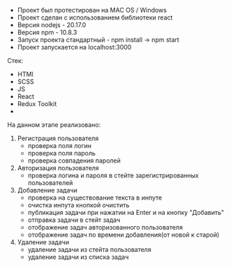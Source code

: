 - Проект был протестирован на MAC OS / Windows
- Проект сделан с использованием библиотеки react
- Версия nodejs - 20.17.0
- Версия npm - 10.8.3
- Запуск проекта стандартный - npm install -> npm start
- Проект запускается на localhost:3000

Стек:
- HTMl
- SCSS
- JS
- React
- Redux Toolkit
- 
На данном этапе реализовано:

1) Регистрация пользователя
   - проверка поля логин
   - проверка поля пароль
   - проверка совпадения паролей
2) Авторизация пользователя
   - проверка логина и пароля в стейте зарегистрированных пользователей
3) Добавление задачи
   - проверка на существование текста в инпуте
   - очистка инпута кнопкой очистить
   - публикация задачи при нажатии на Enter и на кнопку "Добавить"
   - отправка задачи в стейт задач
   - отображение задач авторизованного пользователя
   - отображение задач по времени добавления(от новой к старой)
 5) Удаление задачи
    - удаление задачи из стейта пользователя
    - удаление задачи из списка задач
